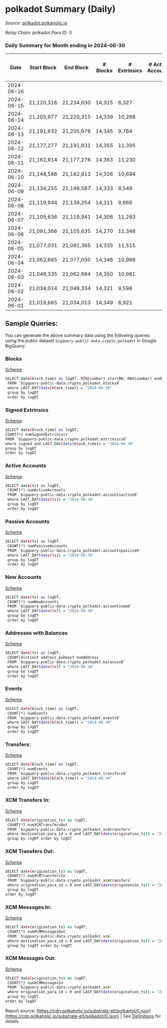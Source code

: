 # polkadot Summary (Daily)

_Source_: [polkadot.polkaholic.io](https://polkadot.polkaholic.io)

*Relay Chain*: polkadot
*Para ID*: 0



### Daily Summary for Month ending in 2024-06-30


| Date    | Start Block | End Block | # Blocks | # Extrinsics | # Active Accounts | # Passive Accounts | # New Accounts | # Addresses | # Events  | # Transfers ($USD) | # XCM Transfers In ($USD) | # XCM Transfers Out ($USD) | # XCM In | # XCM Out | Issues |
|---------|-------------|-----------|----------|--------------|-------------------|--------------------|----------------|-------------|-----------|--------------------|---------------------------|----------------------------|----------|-----------|--------|
| 2024-06-16 |  |  |  |  |  |  |  |  |  |   |   |   |  |  |  |
| 2024-06-15 | 21,220,316 | 21,234,630 | 14,315 | 8,327 |  |  |  |  | 785,890 | 8,392  |   |   |  |  |  |
| 2024-06-14 | 21,205,977 | 21,220,315 | 14,339 | 10,268 |  |  |  |  | 809,179 | 10,721  |   |   |  |  |  |
| 2024-06-13 | 21,191,632 | 21,205,976 | 14,345 | 9,764 |  |  |  | 1,341,405 | 804,260 | 9,808  |   |   |  |  |  |
| 2024-06-12 | 21,177,277 | 21,191,631 | 14,355 | 11,395 |  |  |  | 1,341,422 | 820,327 | 11,300 ($9,399.59) |   |   |  |  |  |
| 2024-06-11 | 21,162,914 | 21,177,276 | 14,363 | 11,230 |  |  |  | 1,340,975 | 830,085 | 11,831 ($543.01) |   |   |  |  |  |
| 2024-06-10 | 21,148,588 | 21,162,913 | 14,326 | 10,694 |  |  |  | 1,340,729 | 809,027 | 10,357 ($493.96) |   |   |  |  |  |
| 2024-06-09 | 21,134,255 | 21,148,587 | 14,333 | 9,549 |  |  |  | 1,340,343 | 801,287 | 10,162 ($2,768.82) |   |   |  |  |  |
| 2024-06-08 | 21,119,944 | 21,134,254 | 14,311 | 9,866 |  |  |  | 1,340,007 | 808,483 | 11,412 ($344.68) |   |   |  |  |  |
| 2024-06-07 | 21,105,636 | 21,119,941 | 14,306 | 11,293 |  |  |  | 1,339,726 | 805,261 | 11,517 ($1,454.53) |   |   |  |  |  |
| 2024-06-06 | 21,091,366 | 21,105,635 | 14,270 | 11,348 |  |  |  | 1,339,247 | 813,737 | 13,546 ($1,256.15) |   |   |  |  |  |
| 2024-06-05 | 21,077,031 | 21,091,365 | 14,335 | 11,515 |  |  |  | 1,338,897 | 812,923 | 9,987  |   |   |  |  |  |
| 2024-06-04 | 21,062,685 | 21,077,030 | 14,346 | 10,966 |  |  |  | 1,338,600 | 834,457 | 14,669 ($1,038.65) |   |   |  |  |  |
| 2024-06-03 | 21,048,335 | 21,062,684 | 14,350 | 10,981 |  |  |  | 1,338,169 | 808,292 | 9,461 ($1,200.69) |   |   |  |  |  |
| 2024-06-02 | 21,034,014 | 21,048,334 | 14,321 | 9,598 |  |  |  | 1,337,772 | 797,974 | 8,437 ($980.66) |   |   |  |  |  |
| 2024-06-01 | 21,019,665 | 21,034,013 | 14,349 | 8,921 |  |  |  | 1,337,438 | 785,318 | 7,812 ($82.28) |   |   |  |  |  |

## Sample Queries:
You can generate the above summary data using the following queries using the public dataset `bigquery-public-data.crypto_polkadot` in Google BigQuery:


### Blocks 

[Schema](https://github.com/colorfulnotion/substrate-etl/blob/main/schema/blocks.json)

```bash
SELECT date(block_time) as logDT, MIN(number) startBN, MAX(number) endBN, COUNT(*) numBlocks 
 FROM `bigquery-public-data.crypto_polkadot.blocks0`  
 where LAST_DAY(date(block_time)) = "2024-06-30" 
 group by logDT 
 order by logDT
```

### Signed Extrinsics 

[Schema](https://github.com/colorfulnotion/substrate-etl/blob/main/schema/extrinsics.json)

```bash
SELECT date(block_time) as logDT, 
COUNT(*) numSignedExtrinsics 
FROM `bigquery-public-data.crypto_polkadot.extrinsics0`  
where signed and LAST_DAY(date(block_time)) = "2024-06-30" 
group by logDT 
order by logDT
```

### Active Accounts 

[Schema](https://github.com/colorfulnotion/substrate-etl/blob/main/schema/accountsactive.json)

```bash
SELECT date(ts) as logDT, 
 COUNT(*) numActiveAccounts 
 FROM `bigquery-public-data.crypto_polkadot.accountsactive0` 
 where LAST_DAY(date(ts)) = "2024-06-30" 
 group by logDT 
 order by logDT
```

### Passive Accounts 

[Schema](https://github.com/colorfulnotion/substrate-etl/blob/main/schema/accountspassive.json)

```bash
SELECT date(ts) as logDT, 
 COUNT(*) numPassiveAccounts 
 FROM `bigquery-public-data.crypto_polkadot.accountspassive0` 
 where LAST_DAY(date(ts)) = "2024-06-30" 
 group by logDT 
 order by logDT
```

### New Accounts 

[Schema](https://github.com/colorfulnotion/substrate-etl/blob/main/schema/accountsnew.json)

```bash
SELECT date(ts) as logDT, 
 COUNT(*) numNewAccounts 
 FROM `bigquery-public-data.crypto_polkadot.accountsnew0` 
 where LAST_DAY(date(ts)) = "2024-06-30" 
 group by logDT
 order by logDT
```

### Addresses with Balances 

[Schema](https://github.com/colorfulnotion/substrate-etl/blob/main/schema/balances.json)

```bash
SELECT date(ts) as logDT,
 COUNT(distinct address_pubkey) numAddress 
 FROM `bigquery-public-data.crypto_polkadot.balances0` 
 where LAST_DAY(date(ts)) = "2024-06-30" 
 group by logDT 
 order by logDT
```

### Events 

[Schema](https://github.com/colorfulnotion/substrate-etl/blob/main/schema/events.json)

```bash
SELECT date(block_time) as logDT, 
 COUNT(*) numEvents 
 FROM `bigquery-public-data.crypto_polkadot.events0` 
 where LAST_DAY(date(block_time)) = "2024-06-30" 
 group by logDT 
 order by logDT
```

### Transfers:

[Schema](https://github.com/colorfulnotion/substrate-etl/blob/main/schema/transfers.json)

```bash
SELECT date(block_time) as logDT, 
 COUNT(*) numEvents 
 FROM `bigquery-public-data.crypto_polkadot.transfers0` 
 where LAST_DAY(date(block_time)) = "2024-06-30" 
 group by logDT 
 order by logDT
```

### XCM Transfers In: 

[Schema](https://github.com/colorfulnotion/substrate-etl/blob/main/schema/xcmtransfers.json)

```bash
SELECT date(origination_ts) as logDT, 
 COUNT(*) numXCMTransfersOut 
 FROM `bigquery-public-data.crypto_polkadot.xcmtransfers` 
 where destination_para_id = 0 and LAST_DAY(date(origination_ts)) = "2024-06-30" 
 group by logDT order by logDT
```

### XCM Transfers Out: 

[Schema](https://github.com/colorfulnotion/substrate-etl/blob/main/schema/xcmtransfers.json)

```bash
SELECT date(origination_ts) as logDT, 
 COUNT(*) numXCMTransfersIn 
 FROM `bigquery-public-data.crypto_polkadot.xcmtransfers` 
 where origination_para_id = 0 and LAST_DAY(date(origination_ts)) = "2024-06-30" 
 group by logDT 
order by logDT
```

### XCM Messages In: 

[Schema](https://github.com/colorfulnotion/substrate-etl/blob/main/schema/xcm.json)

```bash
SELECT date(origination_ts) as logDT, 
 COUNT(*) numXCMMessagesOut 
 FROM `bigquery-public-data.crypto_polkadot.xcm` 
 where destination_para_id = 0 and LAST_DAY(date(origination_ts)) = "2024-06-30" 
 group by logDT order by logDT
```

### XCM Messages Out: 

[Schema](https://github.com/colorfulnotion/substrate-etl/blob/main/schema/xcm.json)

```bash
SELECT date(origination_ts) as logDT, 
 COUNT(*) numXCMMessagesIn 
 FROM `bigquery-public-data.crypto_polkadot.xcm` 
 where origination_para_id = 0 and LAST_DAY(date(origination_ts)) = "2024-06-30" 
 group by logDT 
order by logDT
```


Report source: [https://cdn.polkaholic.io/substrate-etl/polkadot/0.json](https://cdn.polkaholic.io/substrate-etl/polkadot/0.json) | See [Definitions](/DEFINITIONS.md) for details
